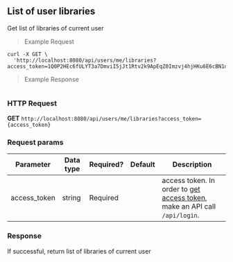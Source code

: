## List of user libraries
Get list of libraries of current user

> Example Request

```shell
curl -X GET \
  'http://localhost:8080/api/users/me/libraries?access_token=1Q0P2HEc6fULYT3a7DmviI5jJt1Rtv2k9ApEqZ0Imzvj4hjHKu6E6cBN1ojRcZMM'
```

> Example Response

```json
```

### HTTP Request
**GET** `http://localhost:8080/api/users/me/libraries?access_token={access_token}`


### Request params

| Parameter       | Data type | Required? | Default | Description |
| --------------- | --------- | --------- | ------- | ----------- |
|access_token | string | Required | | access token. In order to [get access token](http://dev01.cc.cloud:49173/public/client_api_docs/#get-an-access-token), make an API call `/api/login`.|



### Response
If successful, return list of libraries of current user



